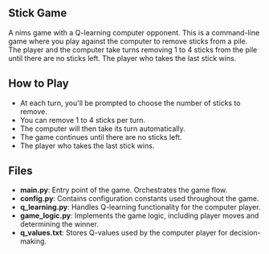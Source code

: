 ## Stick Game
A nims game with a Q-learning computer opponent. This is a command-line game where you play against the computer to remove sticks from a pile. The player and the computer take turns removing 1 to 4 sticks from the pile until there are no sticks left. The player who takes the last stick wins.

## How to Play
- At each turn, you'll be prompted to choose the number of sticks to remove.
- You can remove 1 to 4 sticks per turn.
- The computer will then take its turn automatically.
- The game continues until there are no sticks left.
- The player who takes the last stick wins.

## Files
- **main.py**: Entry point of the game. Orchestrates the game flow.
- **config.py**: Contains configuration constants used throughout the game.
- **q_learning.py**: Handles Q-learning functionality for the computer player.
- **game_logic.py**: Implements the game logic, including player moves and determining the winner.
- **q_values.txt**: Stores Q-values used by the computer player for decision-making.
